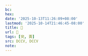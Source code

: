 ```yaml
---
bc:
hex:
date: '2025-10-13T11:26:09+08:00'
lastmod: '2025-10-14T21:46:45-08:00'
title: 󰍵
url: 󰍵
tags: [臾, 蕢]
src: DCCV, DCCV
note:
---
```

